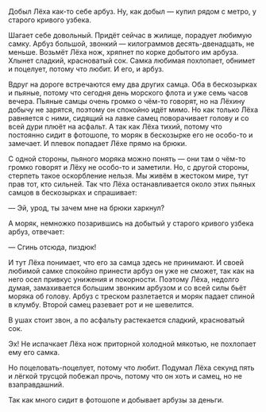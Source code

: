 Добыл Лёха как-то себе арбуз. Ну, как добыл — купил рядом с метро, у старого кривого узбека.

Шагает себе довольный. Придёт сейчас в жилище, порадует любимую самку. Арбуз большой, звонкий — килограммов десять-двенадцать, не меньше. Возьмёт Лёха нож, хряпнет по корке добытого им арбуза. Хлынет сладкий, красноватый сок. Самка любимая похлопает, обнимет и поцелует, потому что любит. И его, и арбуз.

Вдруг на дороге встречаются ему два других самца. Оба в бескозырках и пьяные, потому что сегодня день морского флота и уже семь часов вечера. Пьяные самцы очень громко о чём-то говорят, но на Лёхину добычу не зарятся, поэтому он спокойно идёт мимо. Но как только Лёха равняется с ними, сидящий на лавке самец поворачивает голову и со всей дури плюёт на асфальт. А так как Лёха тихий, потому что постоянно сидит в фотошопе, то моряк в бескозырке его не особо-то и замечает. И плевок попадает Лёхе прямо на брюки.

С одной стороны, пьяного моряка можно понять — они там о чём-то громко говорят и Лёху не особо-то и заметили. Но, с другой стороны, стерпеть такое оскорбление нельзя. Мы живём в жестоком мире, тут прав тот, кто сильней. Так что Лёха останавливается около этих пьяных самцов в бескозырках и спрашивает:

— Эй, урод, ты зачем мне на брюки харкнул?

А моряк, немножко позарившись на добытый у старого кривого узбека арбуз, отвечает:

— Сгинь отсюда, пиздюк!

И тут Лёха понимает, что его за самца здесь не принимают. И своей любимой самке спокойно принести арбуз он уже не сможет, так как на него осел привкус унижения и покорности. Поэтому Лёха, недолго думая, замахивается большим звонким арбузом и со всей силы бьёт моряка об голову. Арбуз с треском разлетается и моряк падает спиной в клумбу. Второй самец разевает рот и не шевелится.

В ушах стоит звон, а по асфальту растекается сладкий, красноватый сок.

Эх! Не испачкает Лёха нож приторной холодной мякотью, не похлопает ему его самка.

Но поцеловать-поцелует, потому что любит. Подумал Лёха секунд пять и лёгкой трусцой побежал прочь, потому что он хоть и самец, но не взаправдашний.

Так как много сидит в фотошопе и добывает арбузы за деньги.